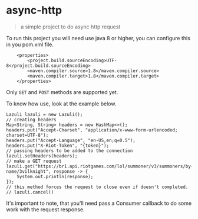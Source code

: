 # async-http
> a simple project to do async http request


To run this project you will need use java 8 or higher, you can configure this in you pom.xml file.
``` 
    <properties>
        <project.build.sourceEncoding>UTF-8</project.build.sourceEncoding>
        <maven.compiler.source>1.8</maven.compiler.source>
        <maven.compiler.target>1.8</maven.compiler.target>
    </properties>
```

Only ```GET``` and ```POST``` methods are supported yet.


To know how use, look at the example below.

```
Lazuli lazuli = new Lazuli();
// creating headers
Map<String, String> headers = new HashMap<>();
headers.put("Accept-Charset", "application/x-www-form-urlencoded; charset=UTF-8");
headers.put("Accept-Language", "en-US,en;q=0.5");
headers.put("X-Riot-Token", "{token}");
// passing headers to be added to the connection
lazuli.setHeaders(headers);
// make a GET request
lazuli.get("https://br1.api.riotgames.com/lol/summoner/v3/summoners/by-name/3vilknight", response -> {
    System.out.println(response);
});
// this method forces the request to close even if doesn't completed.
// lazuli.cancel()
```

It's important to note, that you'll need pass a Consumer callback to do some work with the request response.
